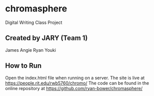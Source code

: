 # chromasphere
Digital Writing Class Project

## Created by JARY (Team 1)
James
Angie
Ryan
Youki

## How to Run
Open the index.html file when running on a server.
The site is live at https://people.rit.edu/rwb5760/chromo/
The code can be found in the online repository at https://github.com/ryan-bower/chromasphere/
